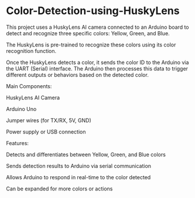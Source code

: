 # Color-Detection-using-HuskyLens
This project uses a HuskyLens AI camera connected to an Arduino board to detect and recognize three specific colors: Yellow, Green, and Blue.

The HuskyLens is pre-trained to recognize these colors using its color recognition function.

Once the HuskyLens detects a color, it sends the color ID to the Arduino via the UART (Serial) interface. The Arduino then processes this data to trigger different outputs or behaviors based on the detected color.

Main Components:

HuskyLens AI Camera

Arduino Uno 

Jumper wires (for TX/RX, 5V, GND)

Power supply or USB connection

Features:

Detects and differentiates between Yellow, Green, and Blue colors

Sends detection results to Arduino via serial communication

Allows Arduino to respond in real-time to the color detected

Can be expanded for more colors or actions
